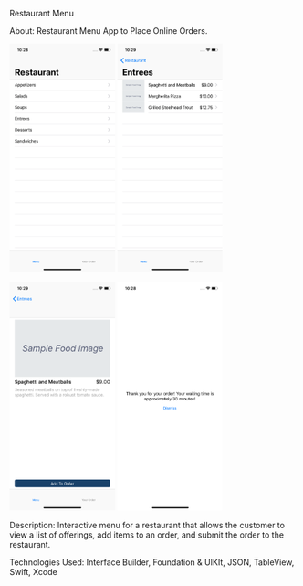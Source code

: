 Restaurant Menu 

About: Restaurant Menu App to Place Online Orders.

<img src="Screenshot1.png" height=400> <img src="Screenshot2.png" height=400>



<img src="Screenshot3.png" height=400> <img src="Screenshot4.png" height=400>


Description: Interactive menu for a restaurant that allows the customer to view a list of offerings, 
add items to an order, and submit the order to the restaurant.

Technologies Used: Interface Builder, Foundation & UIKIt, JSON, TableView, Swift, Xcode





 
